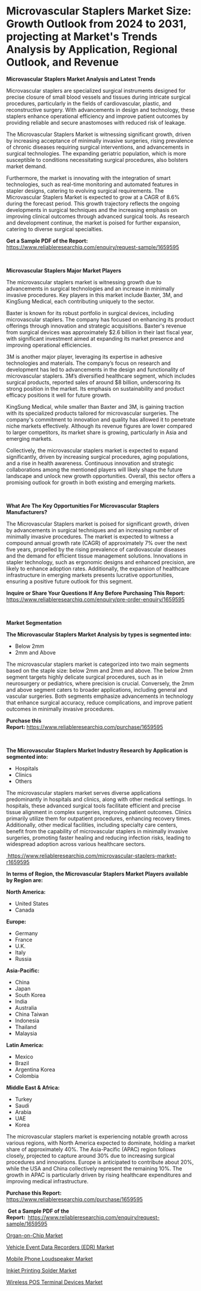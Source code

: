 <p><h1>Microvascular Staplers Market Size: Growth Outlook from 2024 to 2031, projecting at Market's Trends Analysis by Application, Regional Outlook, and Revenue</h1></p><p><strong>Microvascular Staplers Market Analysis and Latest Trends</strong></p>
<p><p>Microvascular staplers are specialized surgical instruments designed for precise closure of small blood vessels and tissues during intricate surgical procedures, particularly in the fields of cardiovascular, plastic, and reconstructive surgery. With advancements in design and technology, these staplers enhance operational efficiency and improve patient outcomes by providing reliable and secure anastomoses with reduced risk of leakage.</p><p>The Microvascular Staplers Market is witnessing significant growth, driven by increasing acceptance of minimally invasive surgeries, rising prevalence of chronic diseases requiring surgical interventions, and advancements in surgical technologies. The expanding geriatric population, which is more susceptible to conditions necessitating surgical procedures, also bolsters market demand. </p><p>Furthermore, the market is innovating with the integration of smart technologies, such as real-time monitoring and automated features in stapler designs, catering to evolving surgical requirements. The Microvascular Staplers Market is expected to grow at a CAGR of 8.6% during the forecast period. This growth trajectory reflects the ongoing developments in surgical techniques and the increasing emphasis on improving clinical outcomes through advanced surgical tools. As research and development continue, the market is poised for further expansion, catering to diverse surgical specialties.</p></p>
<p><strong>Get a Sample PDF of the Report:&nbsp;</strong> <a href="https://www.reliableresearchiq.com/enquiry/request-sample/1659595?utm_campaign=1117&utm_medium=2&utm_source=Github&utm_content=ia&utm_term=28092024&utm_id=microvascular-staplers">https://www.reliableresearchiq.com/enquiry/request-sample/1659595</a></p>
<p>&nbsp;</p>
<p><strong>Microvascular Staplers Major Market Players</strong></p>
<p><p>The microvascular staplers market is witnessing growth due to advancements in surgical technologies and an increase in minimally invasive procedures. Key players in this market include Baxter, 3M, and KingSung Medical, each contributing uniquely to the sector.</p><p>Baxter is known for its robust portfolio in surgical devices, including microvascular staplers. The company has focused on enhancing its product offerings through innovation and strategic acquisitions. Baxter's revenue from surgical devices was approximately $2.6 billion in their last fiscal year, with significant investment aimed at expanding its market presence and improving operational efficiencies.</p><p>3M is another major player, leveraging its expertise in adhesive technologies and materials. The company’s focus on research and development has led to advancements in the design and functionality of microvascular staplers. 3M’s diversified healthcare segment, which includes surgical products, reported sales of around $8 billion, underscoring its strong position in the market. Its emphasis on sustainability and product efficacy positions it well for future growth.</p><p>KingSung Medical, while smaller than Baxter and 3M, is gaining traction with its specialized products tailored for microvascular surgeries. The company's commitment to innovation and quality has allowed it to penetrate niche markets effectively. Although its revenue figures are lower compared to larger competitors, its market share is growing, particularly in Asia and emerging markets.</p><p>Collectively, the microvascular staplers market is expected to expand significantly, driven by increasing surgical procedures, aging populations, and a rise in health awareness. Continuous innovation and strategic collaborations among the mentioned players will likely shape the future landscape and unlock new growth opportunities. Overall, this sector offers a promising outlook for growth in both existing and emerging markets.</p></p>
<p>&nbsp;</p>
<p><strong>What Are The Key Opportunities For Microvascular Staplers Manufacturers?</strong></p>
<p><p>The Microvascular Staplers market is poised for significant growth, driven by advancements in surgical techniques and an increasing number of minimally invasive procedures. The market is expected to witness a compound annual growth rate (CAGR) of approximately 7% over the next five years, propelled by the rising prevalence of cardiovascular diseases and the demand for efficient tissue management solutions. Innovations in stapler technology, such as ergonomic designs and enhanced precision, are likely to enhance adoption rates. Additionally, the expansion of healthcare infrastructure in emerging markets presents lucrative opportunities, ensuring a positive future outlook for this segment.</p></p>
<p><strong>Inquire or Share Your Questions If Any Before Purchasing This Report:</strong> <a href="https://www.reliableresearchiq.com/enquiry/pre-order-enquiry/1659595?utm_campaign=1117&utm_medium=2&utm_source=Github&utm_content=ia&utm_term=28092024&utm_id=microvascular-staplers">https://www.reliableresearchiq.com/enquiry/pre-order-enquiry/1659595</a></p>
<p>&nbsp;</p>
<p><strong>Market Segmentation</strong></p>
<p><strong>The Microvascular Staplers Market Analysis by types is segmented into:</strong></p>
<p><ul><li>Below 2mm</li><li>2mm and Above</li></ul></p>
<p><p>The microvascular staplers market is categorized into two main segments based on the staple size: below 2mm and 2mm and above. The below 2mm segment targets highly delicate surgical procedures, such as in neurosurgery or pediatrics, where precision is crucial. Conversely, the 2mm and above segment caters to broader applications, including general and vascular surgeries. Both segments emphasize advancements in technology that enhance surgical accuracy, reduce complications, and improve patient outcomes in minimally invasive procedures.</p></p>
<p><strong>Purchase this Report:&nbsp;</strong><a href="https://www.reliableresearchiq.com/purchase/1659595?utm_campaign=1117&utm_medium=2&utm_source=Github&utm_content=ia&utm_term=28092024&utm_id=microvascular-staplers">https://www.reliableresearchiq.com/purchase/1659595</a></p>
<p>&nbsp;</p>
<p><strong>The Microvascular Staplers Market Industry Research by Application is segmented into:</strong></p>
<p><ul><li>Hospitals</li><li>Clinics</li><li>Others</li></ul></p>
<p><p>The microvascular staplers market serves diverse applications predominantly in hospitals and clinics, along with other medical settings. In hospitals, these advanced surgical tools facilitate efficient and precise tissue alignment in complex surgeries, improving patient outcomes. Clinics primarily utilize them for outpatient procedures, enhancing recovery times. Additionally, other medical facilities, including specialty care centers, benefit from the capability of microvascular staplers in minimally invasive surgeries, promoting faster healing and reducing infection risks, leading to widespread adoption across various healthcare sectors.</p></p>
<p><a href="https://www.reliableresearchiq.com/microvascular-staplers-market-r1659595?utm_campaign=1117&utm_medium=2&utm_source=Github&utm_content=ia&utm_term=28092024&utm_id=microvascular-staplers">&nbsp;https://www.reliableresearchiq.com/microvascular-staplers-market-r1659595</a></p>
<p><strong>In terms of Region, the Microvascular Staplers Market Players available by Region are:</strong></p>
<p>
    <p> <strong> North America: </strong>
        <ul>
            <li>United States</li>
            <li>Canada</li>
        </ul>
        </p> 
    <p> <strong> Europe: </strong>
        <ul>
            <li>Germany</li>
            <li>France</li>
            <li>U.K.</li>
            <li>Italy</li>
            <li>Russia</li>
        </ul>
        </p> 
    <p> <strong> Asia-Pacific: </strong>
        <ul>
            <li>China</li>
            <li>Japan</li>
            <li>South Korea</li>
            <li>India</li>
            <li>Australia</li>
            <li>China Taiwan</li>
            <li>Indonesia</li>
            <li>Thailand</li>
            <li>Malaysia</li>
        </ul>
        </p> 
    <p> <strong> Latin America: </strong>
        <ul>
            <li>Mexico</li>
            <li>Brazil</li>
            <li>Argentina Korea</li>
            <li>Colombia</li>
        </ul>
        </p> 
    <p> <strong> Middle East & Africa: </strong>
        <ul>
            <li>Turkey</li>
            <li>Saudi</li>
            <li>Arabia</li>
            <li>UAE</li>
            <li>Korea</li>
        </ul>
    </p>
    </p>
<p><p>The microvascular staplers market is experiencing notable growth across various regions, with North America expected to dominate, holding a market share of approximately 40%. The Asia-Pacific (APAC) region follows closely, projected to capture around 30% due to increasing surgical procedures and innovations. Europe is anticipated to contribute about 20%, while the USA and China collectively represent the remaining 10%. The growth in APAC is particularly driven by rising healthcare expenditures and improving medical infrastructure.</p></p>
<p><strong>Purchase this Report: </strong><a href="https://www.reliableresearchiq.com/purchase/1659595?utm_campaign=1117&utm_medium=2&utm_source=Github&utm_content=ia&utm_term=28092024&utm_id=microvascular-staplers">https://www.reliableresearchiq.com/purchase/1659595</a></p>
<p>&nbsp;<strong>Get a Sample PDF of the Report:&nbsp;&nbsp;</strong><a href="https://www.reliableresearchiq.com/enquiry/request-sample/1659595?utm_campaign=1117&utm_medium=2&utm_source=Github&utm_content=ia&utm_term=28092024&utm_id=microvascular-staplers">https://www.reliableresearchiq.com/enquiry/request-sample/1659595</a></p>
<p><strong></strong></p>
<p><p><a href="https://issuu.com/reportprime-2/docs/organ-on-chip-market-size-2030.pptx_ef5a4b13e8580f?utm_campaign=1117&utm_medium=2&utm_source=Github&utm_content=ia&utm_term=28092024&utm_id=microvascular-staplers">Organ-on-Chip Market</a></p><p><a href="https://github.com/LoretaDushku585/Market-Research-Report-List-1/blob/main/vehicle-event-data-recorders-edr-market.md?utm_campaign=1117&utm_medium=2&utm_source=Github&utm_content=ia&utm_term=28092024&utm_id=microvascular-staplers">Vehicle Event Data Recorders (EDR) Market</a></p><p><a href="https://www.linkedin.com/pulse/what-influencing-future-mobile-phone-loudspeaker-market-bmove?utm_campaign=1117&utm_medium=2&utm_source=Github&utm_content=ia&utm_term=28092024&utm_id=microvascular-staplers">Mobile Phone Loudspeaker Market</a></p><p><a href="https://github.com/indrystar/Market-Research-Report-List-5/blob/main/inkjet-printing-solder-market.md?utm_campaign=1117&utm_medium=2&utm_source=Github&utm_content=ia&utm_term=28092024&utm_id=microvascular-staplers">Inkjet Printing Solder Market</a></p><p><a href="https://issuu.com/reportprime-2/docs/wireless-pos-terminal-devices-marke_84b90862361417?utm_campaign=1117&utm_medium=2&utm_source=Github&utm_content=ia&utm_term=28092024&utm_id=microvascular-staplers">Wireless POS Terminal Devices Market</a></p></p>